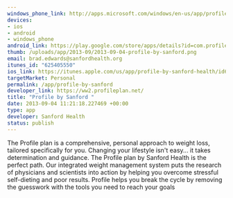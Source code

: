 ```yaml
--- 
windows_phone_link: http://apps.microsoft.com/windows/en-us/app/profile-by-sanford-health/96a5c1a4-0da7-4894-9fba-fa8ee26bdd59
devices: 
- ios
- android
- windows_phone
android_link: https://play.google.com/store/apps/details?id=com.profileplan.m
thumb: /uploads/app/2013-09/2013-09-04-profile-by-sanford.png
email: brad.edwards@sanfordhealth.org
itunes_id: "625405550"
ios_link: https://itunes.apple.com/us/app/profile-by-sanford-health/id625405550?mt=8
targetMarket: Personal
permalink: /app/profile-by-sanford
developer_link: https://ww2.profileplan.net/
title: "Profile by Sanford "
date: 2013-09-04 11:21:18.227469 +00:00
type: app
developer: Sanford Health
status: publish
---
```


The Profile plan is a comprehensive, personal approach to weight loss, tailored specifically for you. Changing your lifestyle isn't easy... it takes determination and guidance. The Profile plan by Sanford Health is the perfect path. Our integrated weight management system puts the research of physicians and scientists into action by helping you overcome stressful self-dieting and poor results. Profile helps you break the cycle by removing the guesswork with the tools you need to reach your goals
